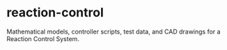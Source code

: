reaction-control
================

Mathematical models, controller scripts, test data, and CAD drawings for a Reaction Control System.
